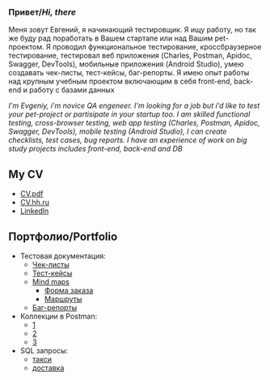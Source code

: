 ### **Привет/_Hi, there_**
   
Меня зовут Евгений, я начинающий тестировщик. Я ищу работу, но так же буду рад поработать в Вашем стартапе или над Вашим pet-проектом.
Я проводил функциональное тестирование, кроссбраузерное тестирование, тестировал веб приложения (Charles, Postman, Apidoc, Swagger, DevTools), мобильные приложения (Android Studio), умею создавать чек-листы, тест-кейсы, баг-репорты. Я имею опыт работы над крупным учебным проектом включающим в себя front-end, back-end и работу с базами данных

_I'm Evgeniy, i'm novice QA engeneer. I'm looking for a job but i'd like to test your pet-project or partisipate in  your startup too.
I am skilled functional testing, cross-browser testing, web app testing (Charles, Postman, Apidoc, Swagger, DevTools), mobile testing (Android Studio), I can create checklists, test cases, bug reports. I have an experience of work on big study projects includes front-end, back-end and DB_


## **My CV**
- [CV.pdf](https://drive.google.com/file/d/1cusuuvjeBlUiqtZHEZrlPlQxbxI0-tkf/view?usp=share_link)
- [CV.hh.ru](https://spb.hh.ru/resume/f77987c1ff0b39db4c0039ed1f58504c496959)
- [LinkedIn](https://www.linkedin.com/in/evgeniy-astafev)

## **Портфолио/Portfolio**
- Тестовая документация:
   - [Чек-листы]()
   - [Тест-кейсы]()
   - [Mind maps]()
      - [Форма заказа](https://drive.google.com/file/d/1hz91l6N1lZfCglRZTSUH95Y3v0H5vQxX/view?usp=sharing)
      - [Маршруты](https://drive.google.com/file/d/1oZQrM9BMuPKHNY-vWXFPTlNg5IzT5IR2/view?usp=sharing)
   - [Баг-репорты]()
- Коллекции в Postman:
   - [1](https://drive.google.com/file/d/1vjZWtx0fuEs4kbFP0GuiruQ2Ybh9js9K/view?usp=share_link)
   - [2](https://drive.google.com/file/d/1myPz_HEftBJqtrbTGrdly27NXUktNEdx/view?usp=share_link)
   - [3](https://drive.google.com/file/d/1egxANmmGZgzw4QF90kDAzOM6YzL3U9GI/view?usp=share_link)
- SQL запросы:
   - [такси](https://docs.google.com/spreadsheets/d/1OPMKAhf0_P4aj7zClCnMpqM7DGKLF_HCPpy_IL-_1oM/edit?usp=sharing)
   - [доставка](https://docs.google.com/spreadsheets/d/1oxLZyNIVVY9w3JsCia401lsTviE6RxM28yGBcYAcXHI/edit?usp=sharing)


<!--
**evgeniy-astafev/evgeniy-astafev** is a ✨ _special_ ✨ repository because its `README.md` (this file) appears on your GitHub profile.

Here are some ideas to get you started:

- 🔭 I’m currently working on ...
- 🌱 I’m currently learning ...
- 👯 I’m looking to collaborate on ...
- 🤔 I’m looking for help with ...
- 💬 Ask me about ...
- 📫 How to reach me: ...
- 😄 Pronouns: ...
- ⚡ Fun fact: ...
-->
